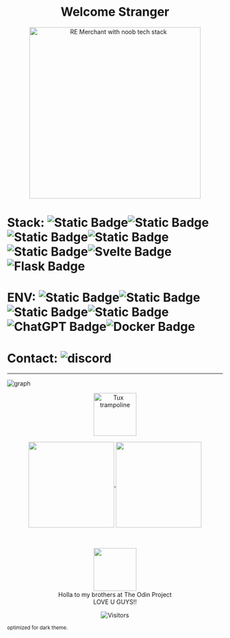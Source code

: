 <h1 align="center">Welcome Stranger</h1>

<div align="center">

  <img src="https://i.ibb.co/99PcscnG/Merchant-re4.png" alt="RE Merchant with noob tech stack" height="400px"/>
 
</div>

</div>

<!--<picture>
 <source media="(prefers-color-scheme: dark)" srcset="https://raw.githubusercontent.com/glovek08/glovek08/refs/heads/main/line-blue_dark.svg">
 <source media="(prefers-color-scheme: light)" srcset="https://raw.githubusercontent.com/glovek08/glovek08/refs/heads/main/line-red-light.svg">
 <img alt="Banner graphical line" src="https://raw.githubusercontent.com/glovek08/glovek08/refs/heads/main/line-blue_dark.svg">
</picture><-->

# Stack: ![Static Badge](https://img.shields.io/badge/JavaScript-feed19?style=for-the-badge&logo=javascript&logoColor=black&logoSize=auto&labelColor=feed19)![Static Badge](https://img.shields.io/badge/Sass-%23CC6699?style=for-the-badge&logo=sass&logoColor=white&logoSize=auto&labelColor=%23CC6699)![Static Badge](https://img.shields.io/badge/C-2b60c9?style=for-the-badge&logo=c&logoColor=white&logoSize=auto&labelColor=2b60c9)![Static Badge](https://img.shields.io/badge/Python-%2339719c?style=for-the-badge&logo=python&logoColor=%23ffce41&logoSize=auto&labelColor=%2339719c)![Static Badge](https://img.shields.io/badge/MySQL-00758F?style=for-the-badge&logo=mysql&logoColor=white&logoSize=auto&labelColor=00758F)![Svelte Badge](https://img.shields.io/badge/Svelte-FF3E00?style=for-the-badge&logo=svelte&logoColor=white&labelColor=FF3E00)![Flask Badge](https://img.shields.io/badge/Flask-000000?style=for-the-badge&logo=flask&logoColor=white&labelColor=000000)



# ENV:   ![Static Badge](https://img.shields.io/badge/Linux%20Mint-%2386BE43?style=for-the-badge&logo=linuxmint&logoColor=white&logoSize=auto&labelColor=%2386BE43)![Static Badge](https://img.shields.io/badge/vscodium-%232F80ED?style=for-the-badge&logo=vscodium&logoColor=white&labelColor=%232F80ED)![Static Badge](https://img.shields.io/badge/Sublime-%23FF9800?style=for-the-badge&logo=sublimetext&logoColor=white&logoSize=auto&labelColor=%23FF9800)![Static Badge](https://img.shields.io/badge/Warp-%2301A4FF?style=for-the-badge&logo=warp&logoColor=white&logoSize=auto&labelColor=%2301A4FF)![ChatGPT Badge](https://img.shields.io/badge/ChatGPT-10a37f?style=for-the-badge&logo=openai&logoColor=white&labelColor=10a37f)![Docker Badge](https://img.shields.io/badge/Docker-2496ED?style=for-the-badge&logo=docker&logoColor=white&labelColor=2496ED)




# Contact: ![discord](https://img.shields.io/badge/discord-gabrielbarn-5865F2?logo=discord&logoColor=white&style=for-the-badge)

</div>



---
![graph](https://github-readme-activity-graph.vercel.app/graph?username=glovek08&bg_color=0000000&color=0066ff&line=2980b9&point=f58217&area_color=0066ff&area=true&hide_border=true)


<p align="center">
 <img src="https://www.animatedimages.org/data/media/1618/animated-tux-image-0136.gif" alt="Tux trampoline" width="100px" />
 </p>

 <div align="center">
 <a href="https://github.com/anuraghazra/github-readme-stats">
  <img height=200 align="center" src="https://github-readme-stats.vercel.app/api?username=glovek08&theme=transparent&card_width=110" />
</a>
<a href="https://github.com/anuraghazra/convoychat">
  <img height=200 align="center" src="https://github-readme-stats.vercel.app/api/top-langs?username=glovek08&layout=compact&langs_count=8&card_width=300&theme=transparent" />
</a>
 </div>
<br />
<br />
<p align="center">
  <a href="https://theodinproject.com" target="_blank">
    <img height="100" src="https://cdn.statically.io/gh/TheOdinProject/curriculum/5f37d43908ef92499e95a9b90fc3cc291a95014c/html_css/project-sign-up-form/odin-lined.png"/>
  </a><br />
Holla to my brothers at The Odin Project<br />
 LOVE U GUYS!!
</p>

<div align="center">
 
 ![Visitors](https://api.visitorbadge.io/api/visitors?path=https%3A%2F%2Fgithub.com%2Fglovek08&label=views&labelColor=%23d9e3f0&countColor=%23555555&style=flat&labelStyle=upper)

</div>
<small>optimized for dark theme.</small>








